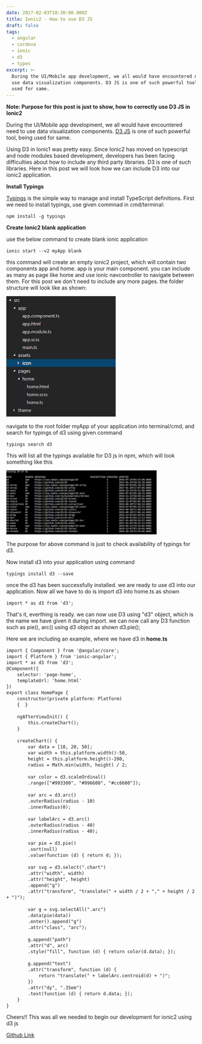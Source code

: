 ```yaml
---
date: 2017-02-03T18:30:00.000Z
title: Ionic2 - How to use D3 JS
draft: false
tags:
  - angular
  - cordova
  - ionic
  - d3
  - types
excerpt: >-
  During the UI/Mobile app development, we all would have encountered need to
  use data visualization components. D3 JS is one of such powerful tool, being
  used for same.
---
```

**Note: Purpose for this post is just to show, how to correctly use D3 JS in Ionic2**

During the UI/Mobile app development, we all would have encountered need to use data visualization components. [D3 JS](https://d3js.org/) is one of such powerful tool, being used for same.

Using D3 in Ionic1 was pretty easy. Since Ionic2 has moved on typescript and node modules based development, developers has been facing difficulties about how to include any third party libraries. D3 is one of such libraries. Here in this post we will look how we can include D3 into our ionic2 application.

**Install Typings**

[Typings](https://github.com/typings/typings) is the simple way to manage and install TypeScript definitions. First we need to install typings, use given commnad in cmd/terminal:

```
npm install -g typings
```

**Create Ionic2 blank application**

use the below command to create blank ionic application

```
ionic start --v2 myApp blank
```

this command will create an empty ionic2 project, which will contain two components app and home. app is your main component. you can include as many as page like home and use ionic navcontroller to navigate between them. For this post we don't need to include any more pages. the folder structure will look like as shown:

![D3 Folder Structure](/assets/d3jsionicfolderstructure.png "D3 Folder Structure")

navigate to the root folder myApp of your application into terminal/cmd, and search for typings of d3 using given command

```
typings search d3
```

This will list all the typings available for D3 js in npm, which will look something like this

![D3 Typings](/assets/d3typings.png "D3 Typings")

The purpose for above command is just to check availability of typings for d3.

Now install d3 into your application using command

```
typings install d3 --save
```

once the d3 has been successfully installed. we are ready to use d3 into our application. Now all we have to do is import d3 into home.ts as shown

```
import * as d3 from 'd3';
```

That's it, everthing is ready. we can now use D3 using "d3" object, which is the name we have given it during import. we can now call any D3 function such as pie(), arc() using d3 object as shown d3.pie();

Here we are including an example, where we have d3 in **home.ts**

```
import { Component } from '@angular/core';
import { Platform } from 'ionic-angular';
import * as d3 from 'd3';
@Component({  
    selector: 'page-home',  
    templateUrl: 'home.html'
})
export class HomePage {  
    constructor(private platform: Platform) 
    {  }  
    
    ngAfterViewInit() {    
        this.createChart();  
    }  
    
    createChart() {    
        var data = [10, 20, 50];    
        var width = this.platform.width()-50,      
        height = this.platform.height()-200,      
        radius = Math.min(width, height) / 2;    

        var color = d3.scaleOrdinal()      
        .range(["#993300", "#996600", "#cc6600"]); 

        var arc = d3.arc()      
        .outerRadius(radius - 10)      
        .innerRadius(0);    
        
        var labelArc = d3.arc()      
        .outerRadius(radius - 40)      
        .innerRadius(radius - 40);    
        
        var pie = d3.pie()      
        .sort(null)      
        .value(function (d) { return d; });    
        
        var svg = d3.select(".chart")      
        .attr("width", width)      
        .attr("height", height)      
        .append("g")      
        .attr("transform", "translate(" + width / 2 + "," + height / 2 + ")");   
        
        var g = svg.selectAll(".arc")      
        .data(pie(data))      
        .enter().append("g")      
        .attr("class", "arc");    
        
        g.append("path")      
        .attr("d", arc)      
        .style("fill", function (d) { return color(d.data); });  
        
        g.append("text")      
        .attr("transform", function (d) { 
            return "translate(" + labelArc.centroid(d) + ")"; 
        })      
        .attr("dy", ".35em")      
        .text(function (d) { return d.data; });  
    }
}
```

Cheers!! This was all we needed to begin our development for ionic2 using d3 js

[Github Link](https://github.com/nitishkumar71/Ionic2-D3Example)
